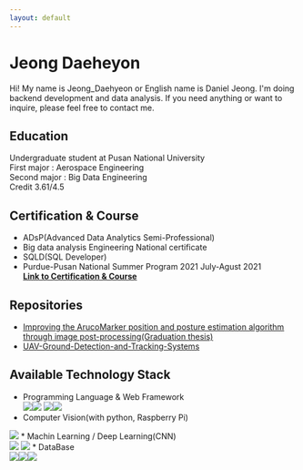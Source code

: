 ```yaml
---
layout: default
---
```


# Jeong Daeheyon
Hi! My name is Jeong_Daehyeon or English name is Daniel Jeong. I'm doing backend development and data analysis. If you need anything or want to inquire, please feel free to contact me.  

## Education
Undergraduate student at Pusan National University  
First major : Aerospace Engineering  
Second major : Big Data Engineering  
Credit 3.61/4.5  

## Certification & Course
*   ADsP(Advanced Data Analytics Semi-Professional)  
*   Big data analysis Engineering National certificate  
*   SQLD(SQL Developer)  
*   Purdue-Pusan National Summer Program 2021 July-Agust 2021<br>
<strong>[Link to Certification & Course](https://github.com/Jeong-Daniel/certification)</strong>

## Repositories
*   [<u>Improving the ArucoMarker position and posture estimation algorithm through image post-processing(Graduation thesis)</u>](https://github.com/Jeong-Daniel/aruco_marker_tracking)
*   [<u>UAV-Ground-Detection-and-Tracking-Systems</u>](https://github.com/Jeong-Daniel/project17_UAV)

## Available Technology Stack
* Programming Language & Web Framework<br/>
<img src="https://img.shields.io/badge/Python-0769AD?style=for-the-badge&logo=python&logoColor=white"><img src="https://img.shields.io/badge/JAVA-007396?style=for-the-badge&logo=java&logoColor=white">
<img src="https://img.shields.io/badge/Django-27423A?style=for-the-badge&logo=django&logoColor=white"><img src="https://img.shields.io/badge/Spring-9fdf82?style=for-the-badge&logo=spring&logoColor=white"><br/>
* Computer Vision(with python, Raspberry Pi)<br/>
<img src="https://img.shields.io/badge/Opencv-072743?style=for-the-badge&logo=opencv&logoColor=white">
* Machin Learning / Deep Learning(CNN)<br/>
<img src="https://img.shields.io/badge/Scikit_Learn-FF8C00?style=for-the-badge&logo=Scikit-learn&logoColor=white">
<img src="https://img.shields.io/badge/Pytorch-e06666?style=for-the-badge&logo=Pytorch&logoColor=white">
* DataBase<br/>
<img src="https://img.shields.io/badge/oracle-F80000?style=for-the-badge&logo=oracle&logoColor=white"><img src="https://img.shields.io/badge/mysql-4479A1?style=for-the-badge&logo=mysql&logoColor=white"><img src="https://img.shields.io/badge/mariaDB-003545?style=for-the-badge&logo=mariaDB&logoColor=white">